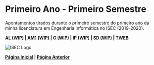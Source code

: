 # Primeiro Ano - Primeiro Semestre

Apontamentos tirados durante o primeiro semestre do primeiro ano da minha licenciatura em Engenharia Informática no ISEC (2019-2020).

**[AL (WIP)](#) | [AM1 (WIP)](#) | [G (WIP)](#) | [IP (WIP)](#) | [SD (WIP)](#) | [TWEB](TWEB/Main.md)**

![ISEC Logo](https://moodle.isec.pt/moodle/pluginfile.php/1/theme_adaptable/logo/1581343866/logo.png)

**[Página Inicial](../../index.md) | [Página Anterior](../1stYear.md)**
